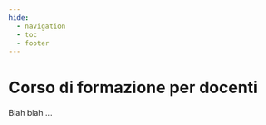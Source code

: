 ```yaml
---
hide:
  - navigation
  - toc
  - footer
---
```


# Corso di formazione per docenti


Blah blah ...

<br>
<br>
<br>

